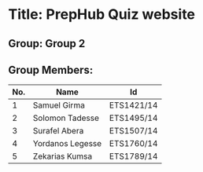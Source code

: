 # Title: PrepHub Quiz website 

## Group: Group 2 

## Group Members:

|No.       | Name               | Id          |
| -------- | ------------------ | ----------- |
| 1        | Samuel Girma       | ETS1421/14  |
| 2        | Solomon Tadesse    | ETS1495/14  |
| 3        | Surafel Abera      | ETS1507/14  |
| 4        | Yordanos Legesse   | ETS1760/14  |
| 5        | Zekarias Kumsa     | ETS1789/14  |

